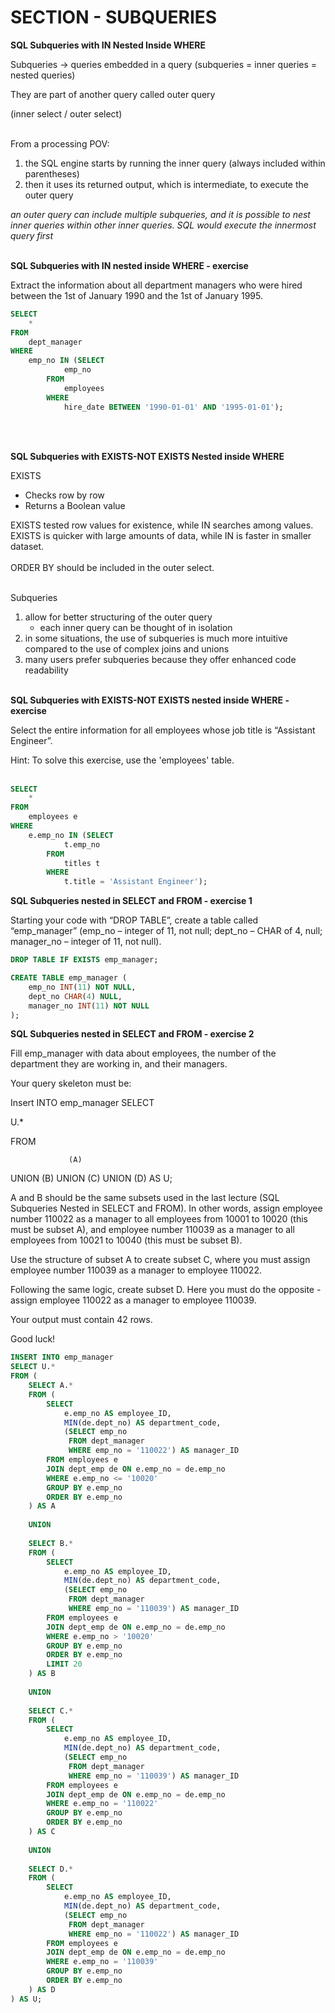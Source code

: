 # SECTION - SUBQUERIES

**SQL Subqueries with IN Nested Inside WHERE**

Subqueries -> queries embedded in a query (subqueries = inner queries = nested queries)

They are part of another query called outer query

(inner select / outer select)
<br><br>

From a processing POV:
1. the SQL engine starts by running the inner query (always included within parentheses)
2. then it uses its returned output, which is intermediate, to execute the outer query

*an outer query can include multiple subqueries, and it is possible to nest inner queries within other inner queries. SQL would execute the innermost query first*
<br><br>

**SQL Subqueries with IN nested inside WHERE - exercise**

Extract the information about all department managers who were hired between the 1st of January 1990 and the 1st of January 1995.

```sql
SELECT 
    *
FROM
    dept_manager
WHERE
    emp_no IN (SELECT 
            emp_no
        FROM
            employees
        WHERE
            hire_date BETWEEN '1990-01-01' AND '1995-01-01');
```
<br><br>

**SQL Subqueries with EXISTS-NOT EXISTS Nested inside WHERE**

EXISTS

- Checks row by row
- Returns a Boolean value

EXISTS tested row values for existence, while IN searches among values. EXISTS is quicker with large amounts of data, while IN is faster in smaller dataset.
<br><br>
ORDER BY should be included in the outer select.
<br><br>

Subqueries

1. allow for better structuring of the outer query
    - each inner query can be thought of in isolation
2. in some situations, the use of subqueries is much more intuitive compared to the use of complex joins and unions
3. many users prefer subqueries because they offer enhanced code readability
<br><br>

**SQL Subqueries with EXISTS-NOT EXISTS nested inside WHERE - exercise**

Select the entire information for all employees whose job title is “Assistant Engineer”. 

Hint: To solve this exercise, use the 'employees' table.
<br><br>

```sql
SELECT 
    *
FROM
    employees e
WHERE
    e.emp_no IN (SELECT 
            t.emp_no
        FROM
            titles t
        WHERE
            t.title = 'Assistant Engineer');
```

**SQL Subqueries nested in SELECT and FROM - exercise 1**

Starting your code with “DROP TABLE”, create a table called “emp_manager” (emp_no – integer of 11, not null; dept_no – CHAR of 4, null; manager_no – integer of 11, not null). 

```sql
DROP TABLE IF EXISTS emp_manager;

CREATE TABLE emp_manager (
	emp_no INT(11) NOT NULL,
    dept_no CHAR(4) NULL,
    manager_no INT(11) NOT NULL
);
```

**SQL Subqueries nested in SELECT and FROM - exercise 2**

Fill emp_manager with data about employees, the number of the department they are working in, and their managers.

Your query skeleton must be:

Insert INTO emp_manager SELECT

U.*

FROM

                 (A)

UNION (B) UNION (C) UNION (D) AS U;

A and B should be the same subsets used in the last lecture (SQL Subqueries Nested in SELECT and FROM). In other words, assign employee number 110022 as a manager to all employees from 10001 to 10020 (this must be subset A), and employee number 110039 as a manager to all employees from 10021 to 10040 (this must be subset B).

Use the structure of subset A to create subset C, where you must assign employee number 110039 as a manager to employee 110022.

Following the same logic, create subset D. Here you must do the opposite - assign employee 110022 as a manager to employee 110039.

Your output must contain 42 rows.

Good luck!

```sql
INSERT INTO emp_manager 
SELECT U.*
FROM (
    SELECT A.*
    FROM (
        SELECT 
            e.emp_no AS employee_ID,
            MIN(de.dept_no) AS department_code,
            (SELECT emp_no
             FROM dept_manager
             WHERE emp_no = '110022') AS manager_ID
        FROM employees e
        JOIN dept_emp de ON e.emp_no = de.emp_no
        WHERE e.emp_no <= '10020'
        GROUP BY e.emp_no
        ORDER BY e.emp_no
    ) AS A
    
    UNION 
    
    SELECT B.*
    FROM (
        SELECT 
            e.emp_no AS employee_ID,
            MIN(de.dept_no) AS department_code,
            (SELECT emp_no
             FROM dept_manager
             WHERE emp_no = '110039') AS manager_ID
        FROM employees e
        JOIN dept_emp de ON e.emp_no = de.emp_no
        WHERE e.emp_no > '10020'
        GROUP BY e.emp_no
        ORDER BY e.emp_no
        LIMIT 20
    ) AS B 
    
    UNION 
    
    SELECT C.*
    FROM (
        SELECT 
            e.emp_no AS employee_ID,
            MIN(de.dept_no) AS department_code,
            (SELECT emp_no
             FROM dept_manager
             WHERE emp_no = '110039') AS manager_ID
        FROM employees e
        JOIN dept_emp de ON e.emp_no = de.emp_no
        WHERE e.emp_no = '110022'
        GROUP BY e.emp_no
        ORDER BY e.emp_no
    ) AS C 
    
    UNION 
    
    SELECT D.*
    FROM (
        SELECT 
            e.emp_no AS employee_ID,
            MIN(de.dept_no) AS department_code,
            (SELECT emp_no
             FROM dept_manager
             WHERE emp_no = '110022') AS manager_ID
        FROM employees e
        JOIN dept_emp de ON e.emp_no = de.emp_no
        WHERE e.emp_no = '110039'
        GROUP BY e.emp_no
        ORDER BY e.emp_no
    ) AS D
) AS U;
```